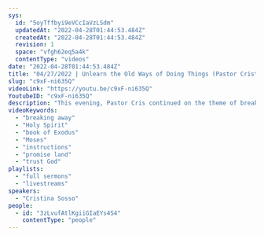 ```yaml
---
sys:
  id: "5oyTffbyi9eVCcIaVzLSdm"
  updatedAt: "2022-04-28T01:44:53.484Z"
  createdAt: "2022-04-28T01:44:53.484Z"
  revision: 1
  space: "vfgh62eq5a4k"
  contentType: "videos"
date: "2022-04-28T01:44:53.484Z"
title: "04/27/2022 | Unlearn the Old Ways of Doing Things (Pastor Cristina Sosso)"
slug: "c9xF-ni635Q"
videoLink: "https://youtu.be/c9xF-ni635Q"
YoutubeID: "c9xF-ni635Q"
description: "This evening, Pastor Cris continued on the theme of breaking away by following the Holy Spirit in every sector of life. She references Moses in the book of Exodus and how he trusted God the first time when God instructed him to strike the rock. But when Moses didn't listen the second time, he lost his chance to break away and lead the Israelites to the promise land. God gives you simple instructions that you can follow, but he won't tell you the details. God wants you to trust him wholeheartedly and be totally dependent on him. This sermon was delivered at Freedom Fellowship Church International in San Antonio, TX."
videoKeywords:
  - "breaking away"
  - "Holy Spirit"
  - "book of Exodus"
  - "Moses"
  - "instructions"
  - "promise land"
  - "trust God"
playlists:
  - "full sermons"
  - "livestreams"
speakers:
  - "Cristina Sosso"
people:
  - id: "3zLvufAtlKgiiGIaEYs4S4"
    contentType: "people"
---
```

